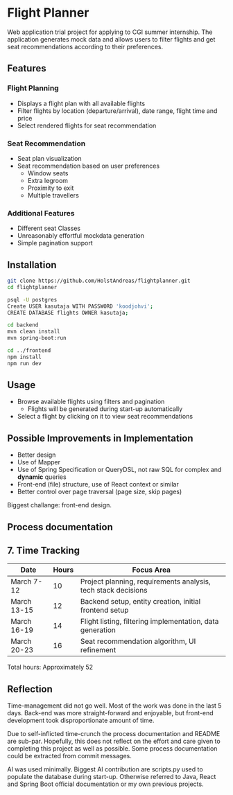 # Flight Planner

Web application trial project for applying to CGI summer internship. The application generates mock data and allows users to filter flights and get seat recommendations according to their preferences.

## Features

### Flight Planning
- Displays a flight plan with all available flights
- Filter flights by location (departure/arrival), date range, flight time and price
- Select rendered flights for seat recommendation

### Seat Recommendation 
- Seat plan visualization
- Seat recommendation based on user preferences 
  - Window seats
  - Extra legroom
  - Proximity to exit
  - Multiple travellers

### Additional Features
- Different seat Classes 
- Unreasonably effortful mockdata generation
- Simple pagination support

## Installation 

```bash
git clone https://github.com/HolstAndreas/flightplanner.git
cd flightplanner
```

```bash
psql -U postgres
Create USER kasutaja WITH PASSWORD 'koodjohvi';
CREATE DATABASE flights OWNER kasutaja;
```

```bash
cd backend
mvn clean install
mvn spring-boot:run
```

```bash
cd ../frontend
npm install
npm run dev
```

## Usage

- Browse available flights using filters and pagination
  - Flights will be generated during start-up automatically
- Select a flight by clicking on it to view seat recommendations


## Possible Improvements in Implementation

- Better design 
- Use of Mapper
- Use of Spring Specification or QueryDSL, not raw SQL for complex and **dynamic** queries
- Front-end (file) structure, use of React context or similar 
- Better control over page traversal (page size, skip pages)

Biggest challange: front-end design.

## Process documentation 

## 7. Time Tracking

| Date | Hours | Focus Area |
|------|-------|------------|
| March 7-12 | 10 | Project planning, requirements analysis, tech stack decisions |
| March 13-15 | 12 | Backend setup, entity creation, initial frontend setup |
| March 16-19 | 14 | Flight listing, filtering implementation, data generation |
| March 20-23 | 16 | Seat recommendation algorithm, UI refinement |

Total hours: Approximately 52

## Reflection

Time-management did not go well. Most of the work was done in the last 5 days. Back-end was more straight-forward and enjoyable, but front-end development took disproportionate amount of time. 

Due to self-inflicted time-crunch the process documentation and README are sub-par. Hopefully, this does not reflect on the effort and care given to completing this project as well as possible. Some process documentation could be extracted from commit messages.

AI was used minimally. Biggest AI contribution are scripts.py used to populate the database during start-up. Otherwise referred to Java, React and Spring Boot official documentation or my own previous projects.



